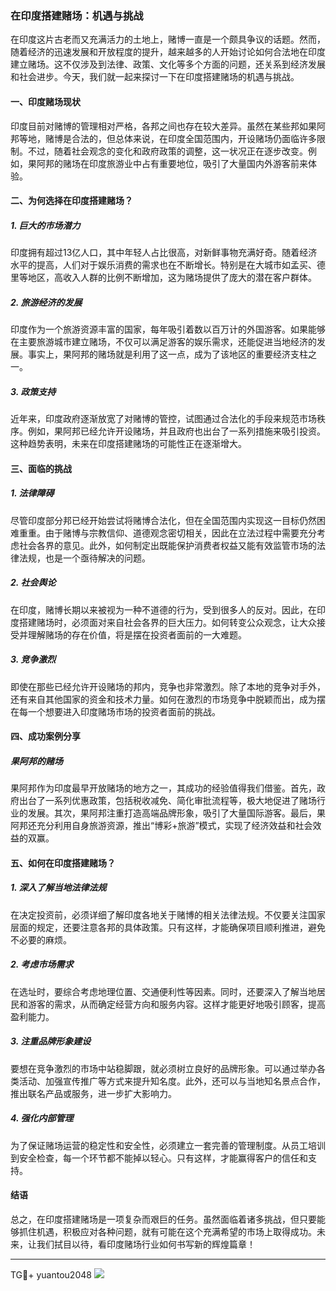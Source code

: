 ### 在印度搭建赌场：机遇与挑战

在印度这片古老而又充满活力的土地上，赌博一直是一个颇具争议的话题。然而，随着经济的迅速发展和开放程度的提升，越来越多的人开始讨论如何合法地在印度建立赌场。这不仅涉及到法律、政策、文化等多个方面的问题，还关系到经济发展和社会进步。今天，我们就一起来探讨一下在印度搭建赌场的机遇与挑战。

#### 一、印度赌场现状

印度目前对赌博的管理相对严格，各邦之间也存在较大差异。虽然在某些邦如果阿邦等地，赌博是合法的，但总体来说，在印度全国范围内，开设赌场仍面临许多限制。不过，随着社会观念的变化和政府政策的调整，这一状况正在逐步改变。例如，果阿邦的赌场在印度旅游业中占有重要地位，吸引了大量国内外游客前来体验。

#### 二、为何选择在印度搭建赌场？

##### 1. 巨大的市场潜力

印度拥有超过13亿人口，其中年轻人占比很高，对新鲜事物充满好奇。随着经济水平的提高，人们对于娱乐消费的需求也在不断增长。特别是在大城市如孟买、德里等地区，高收入人群的比例不断增加，这为赌场提供了庞大的潜在客户群体。

##### 2. 旅游经济的发展

印度作为一个旅游资源丰富的国家，每年吸引着数以百万计的外国游客。如果能够在主要旅游城市建立赌场，不仅可以满足游客的娱乐需求，还能促进当地经济的发展。事实上，果阿邦的赌场就是利用了这一点，成为了该地区的重要经济支柱之一。

##### 3. 政策支持

近年来，印度政府逐渐放宽了对赌博的管控，试图通过合法化的手段来规范市场秩序。例如，果阿邦已经允许开设赌场，并且政府也出台了一系列措施来吸引投资。这种趋势表明，未来在印度搭建赌场的可能性正在逐渐增大。

#### 三、面临的挑战

##### 1. 法律障碍

尽管印度部分邦已经开始尝试将赌博合法化，但在全国范围内实现这一目标仍然困难重重。由于赌博与宗教信仰、道德观念密切相关，因此在立法过程中需要充分考虑社会各界的意见。此外，如何制定出既能保护消费者权益又能有效监管市场的法律法规，也是一个亟待解决的问题。

##### 2. 社会舆论

在印度，赌博长期以来被视为一种不道德的行为，受到很多人的反对。因此，在印度搭建赌场时，必须面对来自社会各界的巨大压力。如何转变公众观念，让大众接受并理解赌场的存在价值，将是摆在投资者面前的一大难题。

##### 3. 竞争激烈

即使在那些已经允许开设赌场的邦内，竞争也非常激烈。除了本地的竞争对手外，还有来自其他国家的资金和技术力量。如何在激烈的市场竞争中脱颖而出，成为摆在每一个想要进入印度赌场市场的投资者面前的挑战。

#### 四、成功案例分享

##### 果阿邦的赌场

果阿邦作为印度最早开放赌场的地方之一，其成功的经验值得我们借鉴。首先，政府出台了一系列优惠政策，包括税收减免、简化审批流程等，极大地促进了赌场行业的发展。其次，果阿邦注重打造高端品牌形象，吸引了大量国际游客。最后，果阿邦还充分利用自身旅游资源，推出“博彩+旅游”模式，实现了经济效益和社会效益的双赢。

#### 五、如何在印度搭建赌场？

##### 1. 深入了解当地法律法规

在决定投资前，必须详细了解印度各地关于赌博的相关法律法规。不仅要关注国家层面的规定，还要注意各邦的具体政策。只有这样，才能确保项目顺利推进，避免不必要的麻烦。

##### 2. 考虑市场需求

在选址时，要综合考虑地理位置、交通便利性等因素。同时，还要深入了解当地居民和游客的需求，从而确定经营方向和服务内容。这样才能更好地吸引顾客，提高盈利能力。

##### 3. 注重品牌形象建设

要想在竞争激烈的市场中站稳脚跟，就必须树立良好的品牌形象。可以通过举办各类活动、加强宣传推广等方式来提升知名度。此外，还可以与当地知名景点合作，推出联名产品或服务，进一步扩大影响力。

##### 4. 强化内部管理

为了保证赌场运营的稳定性和安全性，必须建立一套完善的管理制度。从员工培训到安全检查，每一个环节都不能掉以轻心。只有这样，才能赢得客户的信任和支持。

#### 结语

总之，在印度搭建赌场是一项复杂而艰巨的任务。虽然面临着诸多挑战，但只要能够抓住机遇，积极应对各种问题，就有可能在这个充满希望的市场上取得成功。未来，让我们拭目以待，看印度赌场行业如何书写新的辉煌篇章！

---

TG💪+ yuantou2048  ![](https://github.com/user-attachments/assets/cf57a8bb-a08e-43c1-ad82-039f33c64200)